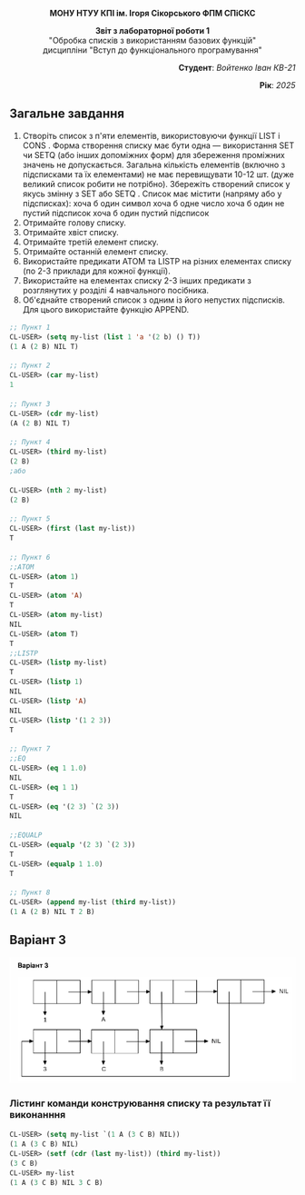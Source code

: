 <p align="center"><b>МОНУ НТУУ КПІ ім. Ігоря Сікорського ФПМ СПіСКС</b></p>
<p align="center">
<b>Звіт з лабораторної роботи 1</b><br/>
"Обробка списків з використанням базових функцій"<br/>
дисципліни "Вступ до функціонального програмування"
</p>

<p align="right"> 
<b>Студент</b>: 
<em> Войтенко Іван КВ-21</em></p>

<p align="right"><b>Рік</b>: <em>2025</em></p>

## Загальне завдання

1. Створіть список з п'яти елементів, використовуючи функції LIST і CONS . Форма
створення списку має бути одна — використання SET чи SETQ (або інших
допоміжних форм) для збереження проміжних значень не допускається. Загальна
кількість елементів (включно з підсписками та їх елементами) не має
перевищувати 10-12 шт. (дуже великий список робити не потрібно). Збережіть
створений список у якусь змінну з SET або SETQ . Список має містити (напряму
або у підсписках):
хоча б один символ
хоча б одне число
хоча б один не пустий підсписок
хоча б один пустий підсписок
2. Отримайте голову списку.
3. Отримайте хвіст списку.
4. Отримайте третій елемент списку.
5. Отримайте останній елемент списку.
6. Використайте предикати ATOM та LISTP на різних елементах списку (по 2-3
приклади для кожної функції).
7. Використайте на елементах списку 2-3 інших предикати з розглянутих у розділі 4
навчального посібника.
8. Об'єднайте створений список з одним із його непустих підсписків. Для цього
використайте функцію APPEND.

```lisp
;; Пункт 1 
CL-USER> (setq my-list (list 1 'a '(2 b) () T))
(1 A (2 B) NIL T)

;; Пункт 2 
CL-USER> (car my-list)
1

;; Пункт 3 
CL-USER> (cdr my-list)
(A (2 B) NIL T)

;; Пункт 4
CL-USER> (third my-list)
(2 B)
;або

CL-USER> (nth 2 my-list)
(2 B)

;; Пункт 5
CL-USER> (first (last my-list))
T

;; Пункт 6
;;ATOM
CL-USER> (atom 1)
T
CL-USER> (atom 'A)
T
CL-USER> (atom my-list)
NIL
CL-USER> (atom T)
T
;;LISTP
CL-USER> (listp my-list)
T
CL-USER> (listp 1)
NIL
CL-USER> (listp 'A)
NIL
CL-USER> (listp '(1 2 3))
T

;; Пункт 7
;;EQ
CL-USER> (eq 1 1.0)
NIL
CL-USER> (eq 1 1)
T
CL-USER> (eq '(2 3) `(2 3))
NIL

;;EQUALP
CL-USER> (equalp '(2 3) `(2 3))
T
CL-USER> (equalp 1 1.0)
T

;; Пункт 8
CL-USER> (append my-list (third my-list))
(1 A (2 B) NIL T 2 B)
```

## Варіант 3
<p align="center"><img src="lab1.png"></p>

### Лістинг команди конструювання списку та результат її виконанння
```lisp
CL-USER> (setq my-list `(1 A (3 C B) NIL))
(1 A (3 C B) NIL)
CL-USER> (setf (cdr (last my-list)) (third my-list))
(3 C B)
CL-USER> my-list
(1 A (3 C B) NIL 3 C B)
```